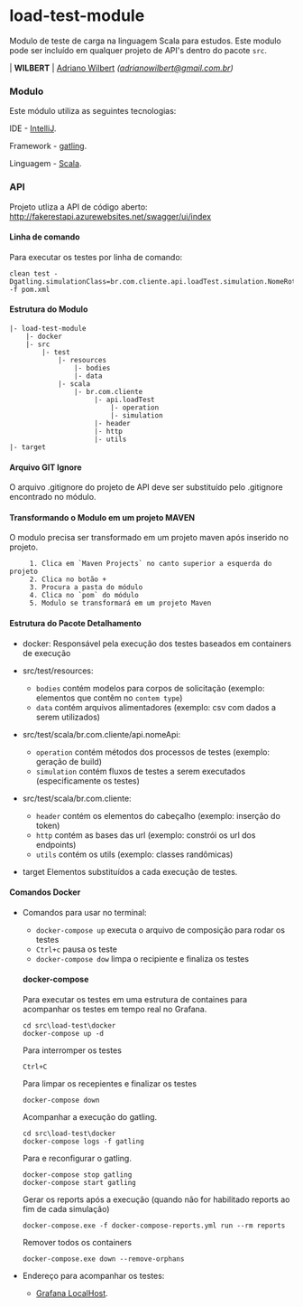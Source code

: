 # load-test-module #
Modulo de teste de carga na linguagem Scala para estudos.
Este modulo pode ser incluído em qualquer projeto de API's dentro do pacote `src`.

| **WILBERT** | [Adriano Wilbert](https://github.com/adrianowilbert) _(adrianowilbert@gmail.com.br)_

### Modulo

Este módulo utiliza as seguintes tecnologias:

  IDE - [IntelliJ](https://www.jetbrains.com/idea/).

  Framework - [gatling](http://gatling.io/). 
  
  Linguagem - [Scala](https://www.scala-lang.org/).

### API

Projeto utliza a API de código aberto: http://fakerestapi.azurewebsites.net/swagger/ui/index

#### Linha de comando

Para executar os testes por linha de comando:

```shell
clean test -Dgatling.simulationClass=br.com.cliente.api.loadTest.simulation.NomeRota -f pom.xml
```

#### Estrutura do Modulo

    |- load-test-module
        |- docker
        |- src
            |- test
                |- resources
                    |- bodies
                    |- data
                |- scala
                    |- br.com.cliente
                         |- api.loadTest
                             |- operation
                             |- simulation
                         |- header
                         |- http
                         |- utils      
    |- target 
    
#### Arquivo GIT Ignore

O arquivo .gitignore do projeto de API deve ser substituído pelo .gitignore encontrado no módulo.

#### Transformando o Modulo em um projeto MAVEN

O modulo precisa ser transformado em um projeto maven após inserido no projeto.
     
         1. Clica em `Maven Projects` no canto superior a esquerda do projeto
         2. Clica no botão +
         3. Procura a pasta do módulo
         4. Clica no `pom` do módulo
         5. Modulo se transformará em um projeto Maven

#### Estrutura do Pacote Detalhamento

- docker:
    Responsável pela execução dos testes baseados em containers de execução

- src/test/resources:
    - `bodies` contém modelos para corpos de solicitação (exemplo: elementos que contêm no `contem type`)
    - `data` contém arquivos alimentadores (exemplo: csv com dados a serem utilizados)
    
- src/test/scala/br.com.cliente/api.nomeApi:
    - `operation` contém métodos dos processos de testes (exemplo: geração de build)
    - `simulation` contém fluxos de testes a serem executados (especificamente os testes)
    
- src/test/scala/br.com.cliente:
    - `header` contém os elementos do cabeçalho (exemplo: inserção do token)
    - `http` contém as bases das url (exemplo: constrói os url dos endpoints)
    - `utils` contém os utils (exemplo: classes randômicas)
    
- target
    Elementos substituídos a cada execução de testes.
   
#### Comandos Docker

- Comandos para usar no terminal:
    - `docker-compose up` executa o arquivo de composição para rodar os testes
    - `Ctrl+c` pausa os teste
    - `docker-compose dow` limpa o recipiente e finaliza os testes
    
    #### docker-compose
    
    Para executar os testes em uma estrutura de containes para acompanhar os testes em tempo real no Grafana.
    ```shell
    cd src\load-test\docker
    docker-compose up -d
    ```
    
    Para interromper os testes
    ```shell
    Ctrl+C
    ```
    
    Para limpar os recepientes e finalizar os testes
    ```shell
    docker-compose down
    ```
    
    Acompanhar a execução do gatling.
    ```shell
    cd src\load-test\docker
    docker-compose logs -f gatling
    ```
    
    Para e reconfigurar o gatling.
    ```shell
    docker-compose stop gatling
    docker-compose start gatling
    ```
    
    Gerar os reports após a execução (quando não for habilitado reports ao fim de cada simulação)
    ```shell
    docker-compose.exe -f docker-compose-reports.yml run --rm reports
    ```
    
    Remover todos os containers
    ```shell
    docker-compose.exe down --remove-orphans
    ```
    
- Endereço para acompanhar os testes:
    - [Grafana LocalHost](http://localhost:8081).
